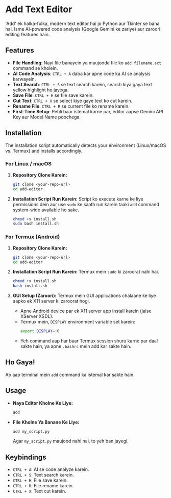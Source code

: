 # Add Text Editor

'Add' ek halka-fulka, modern text editor hai jo Python aur Tkinter se bana hai. Isme AI-powered code analysis (Google Gemini ke zariye) aur zaroori editing features hain.

## Features

- **File Handling**: Nayi file banayein ya maujooda file ko `add filename.ext` command se kholein.
- **AI Code Analysis**: `CTRL + A` daba kar apne code ka AI se analysis karwayein.
- **Text Search**: `CTRL + S` se text search karein, search kiya gaya text yellow highlight ho jayega.
- **Save File**: `CTRL + H` se file save karein.
- **Cut Text**: `CTRL + X` se select kiye gaye text ko cut karein.
- **Rename File**: `CTRL + R` se current file ko rename karein.
- **First-Time Setup**: Pehli baar istemal karne par, editor aapse Gemini API Key aur Model Name poochega.

## Installation

The installation script automatically detects your environment (Linux/macOS vs. Termux) and installs accordingly.

### For Linux / macOS

1.  **Repository Clone Karein:**
    ```bash
    git clone <your-repo-url>
    cd add-editor
    ```

2.  **Installation Script Run Karein:**
    Script ko execute karne ke liye permissions dein aur use `sudo` ke saath run karein taaki `add` command system-wide available ho sake.

    ```bash
    chmod +x install.sh
    sudo bash install.sh
    ```

### For Termux (Android)

1.  **Repository Clone Karein:**
    ```bash
    git clone <your-repo-url>
    cd add-editor
    ```

2.  **Installation Script Run Karein:**
    Termux mein `sudo` ki zaroorat nahi hai.
    ```bash
    chmod +x install.sh
    bash install.sh
    ```

3.  **GUI Setup (Zaroori):**
    Termux mein GUI applications chalaane ke liye aapko ek X11 server ki zaroorat hogi.
    -   Apne Android device par ek X11 server app install karein (jaise XServer XSDL).
    -   Termux mein, `DISPLAY` environment variable set karein:
        ```bash
        export DISPLAY=:0
        ```
    -   Yeh command aap har baar Termux session shuru karne par daal sakte hain, ya apne `.bashrc` mein add kar sakte hain.

## Ho Gaya!
Ab aap terminal mein `add` command ka istemal kar sakte hain.

## Usage

- **Naya Editor Kholne Ke Liye:**
  ```bash
  add
  ```

- **File Kholne Ya Banane Ke Liye:**
  ```bash
  add my_script.py
  ```
  Agar `my_script.py` maujood nahi hai, to yeh ban jayegi.

## Keybindings

- `CTRL + A`: AI se code analyze karein.
- `CTRL + S`: Text search karein.
- `CTRL + H`: File save karein.
- `CTRL + R`: File rename karein.
- `CTRL + X`: Text cut karein.
